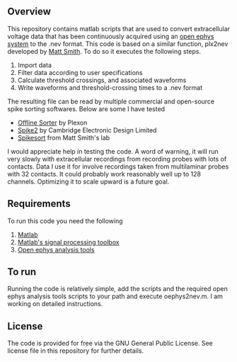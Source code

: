 **Overview**
---
This repository contains matlab scripts that are used to convert extracellular voltage data that has been continuously acquired using an [open ephys system](http://www.open-ephys.org/) to the .nev format. This code is based on a similar function, plx2nev developed by [Matt Smith](http://www.smithlab.net). To do so it executes the following steps.

1. Import data
2. Filter data according to user specifications
3. Calculate threshold crossings, and associated waveforms
4. Write waveforms and threshold-crossing times to a .nev format

The resulting file can be read by multiple commercial and open-source spike sorting softwares. Below are some I have tested
* [Offline Sorter](http://www.plexon.com/products/offline-sorter) by Plexon
* [Spike2](http://ced.co.uk/products/spkovin) by Cambridge Electronic Design Limited
* [Spikesort](http://www.smithlab.net/spikesort.html) from Matt Smith's lab 

I would appreciate help in testing the code. A word of warning, it will run very slowly with extracellular recordings from recording probes with lots of contacts. Data I use it for involve recordings taken from multilaminar probes with 32 contacts. It could probably work reasonably well up to 128 channels. Optimizing it to scale upward is a future goal. 

**Requirements**
---
To run this code you need the following
1. [Matlab](https://www.mathworks.com/products/matlab.html) 
2. [Matlab's signal processing toolbox](https://www.mathworks.com/products/signal.html)
3. [Open ephys analysis tools](https://github.com/open-ephys/analysis-tools)

**To run**
---
Running the code is relatively simple, add the scripts and the required open ephys analysis tools scripts to your path and execute oephys2nev.m. I am working on detailed instructions. 

**License**
---
The code is provided for free via the GNU General Public License. See license file in this repository for further details. 
